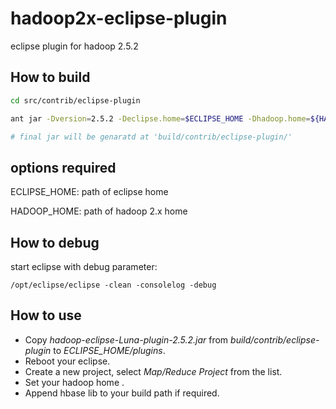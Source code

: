 hadoop2x-eclipse-plugin
=======================

eclipse plugin for hadoop  2.5.2
 

How to build
----------------------------------------

```bash
cd src/contrib/eclipse-plugin 

ant jar -Dversion=2.5.2 -Declipse.home=$ECLIPSE_HOME -Dhadoop.home=${HADOOP_HOME}

# final jar will be genaratd at 'build/contrib/eclipse-plugin/'
```

options required
--------------------------------------
  ECLIPSE\_HOME: path of eclipse home 

  HADOOP\_HOME: path of hadoop 2.x home
 

How to debug
--------------------------------------
  start eclipse with debug parameter:  

    /opt/eclipse/eclipse -clean -consolelog -debug
How to use
--------------------------------------
* Copy *hadoop-eclipse-Luna-plugin-2.5.2.jar* from *build/contrib/eclipse-plugin* to *ECLIPSE\_HOME/plugins*.
* Reboot your eclipse.
* Create a new project, select *Map/Reduce Project* from the list.
* Set your hadoop home .
* Append hbase lib to your build path if required.
